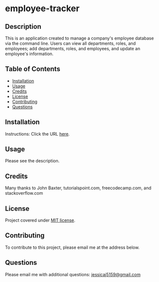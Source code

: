 # employee-tracker

## Description
This is an application created to manage a company's employee database via the command line. Users can view all departments, roles, and employees; add departments, roles, and employees, and update an employee's information.

## Table of Contents
* [Installation](#installation)
* [Usage](#usage)
* [Credits](#credits)
* [License](#license)
* [Contributing](#contributing)
* [Questions](#Questions)
  

## Installation
Instructions:
Click the URL [here](https://drive.google.com/file/d/1mgYYPHZ3XRB5IP2aYDcgrlVcw2Vr1B2b/preview).

## Usage
Please see the description.

## Credits
Many thanks to John Baxter, tutorialspoint.com, freecodecamp.com, and stackoverflow.com

## License
Project covered under [MIT license](https://choosealicense.com/licenses/mit/).

## Contributing
To contribute to this project, please email me at the address below. 

## Questions  

Please email me with additional questions: jessicaj5159@gmail.com